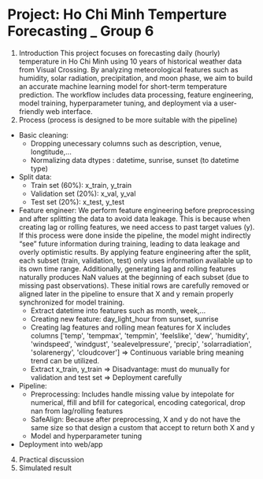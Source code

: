 # Project: Ho Chi Minh Temperture Forecasting _ Group 6
1. Introduction
This project focuses on forecasting daily (hourly) temperature in Ho Chi Minh using 10 years of historical weather data from Visual Crossing. By analyzing meteorological features such as humidity, solar radiation, precipitation, and moon phase, we aim to build an accurate machine learning model for short-term temperature prediction. The workflow includes data processing, feature engineering, model training, hyperparameter tuning, and deployment via a user-friendly web interface.
3. Process (process is designed to be more suitable with the pipeline)
- Basic cleaning:
  + Dropping unecessary columns such as description, venue, longtitude,...
  + Normalizing data dtypes : datetime, sunrise, sunset (to datetime type)
- Split data:
  + Train set (60%): x_train, y_train 
  + Validation set (20%): x_val, y_val
  + Test set (20%): x_test, y_test
- Feature engineer: We perform feature engineering before preprocessing and after splitting the data to avoid data leakage. This is because when creating lag or rolling features, we need access to past target values (y). If this process were done inside the pipeline, the model might indirectly “see” future information during training, leading to data leakage and overly optimistic results. By applying feature engineering after the split, each subset (train, validation, test) only uses information available up to its own time range. Additionally, generating lag and rolling features naturally produces NaN values at the beginning of each subset (due to missing past observations). These initial rows are carefully removed or aligned later in the pipeline to ensure that X and y remain properly synchronized for model training.
  + Extract datetime into features such as month, week,...
  + Creating new feature: day_light_hour from sunset, sunrise 
  + Creating lag features and rolling mean features for X includes columns ['temp', 'tempmax', 'tempmin', 'feelslike', 'dew', 'humidity', 'windspeed', 'windgust', 'sealevelpressure', 'precip', 'solarradiation', 'solarenergy', 'cloudcover'] => Continuous variable bring meaning trend can be utilized.
  + Extract x_train, y_train
=> Disadvantage: must do munually for validation and test set => Deployment carefully
- Pipeline:
  + Preprocessing: Includes handle missing value by intepolate for numerical, ffill and bfill for categorical, encoding categorical, drop nan from lag/rolling features
  + SafeAlign: Because after preprocessing, X and y do not have the same size so that design a custom that accept to return both X and y
  + Model and hyperparameter tuning
- Deployment into web/app
4. Practical discussion
5. Simulated result 
